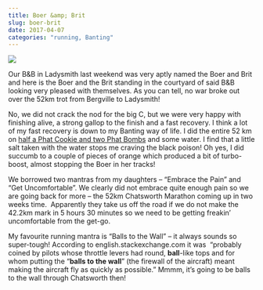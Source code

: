 ```yaml
---
title: Boer &amp; Brit
slug: boer-brit
date: 2017-04-07
categories: "running, Banting"
---
```


<p><img src="https://res.cloudinary.com/dy6grlu8z/image/upload/v1558841685/u0h24prcs122fltozgxv.jpg"/></p>
<p>Our B&amp;B in Ladysmith last weekend was very aptly named the Boer and Brit and here is the Boer and the Brit standing in the courtyard of said B&amp;B looking very pleased with themselves. As you can tell, no war broke out over the 52km trot from Bergville to Ladysmith!</p>
<p>No, we did not crack the nod for the big C, but we were very happy with finishing alive, a strong gallop to the finish and a fast recovery. I think a lot of my fast recovery is down to my Banting way of life. I did the entire 52 km on <a href="https://www.facebook.com/naturalphatgirls/">half a Phat Cookie and two Phat Bombs</a> and some water. I find that a little salt taken with the water stops me craving the black poison! Oh yes, I did succumb to a couple of pieces of orange which produced a bit of turbo-boost, almost stopping the Boer in her tracks!</p>
<p>We borrowed two mantras from my daughters – “Embrace the Pain” and “Get Uncomfortable”. We clearly did not embrace quite enough pain so we are going back for more – the 52km Chatsworth Marathon coming up in two weeks time.  Apparently they take us off the road if we do not make the 42.2km mark in 5 hours 30 minutes so we need to be getting freakin’ uncomfortable from the get-go.</p>
<p>My favourite running mantra is “Balls to the Wall” – it always sounds so super-tough! According to english.stackexchange.com it was  “probably coined by pilots whose throttle levers had round, <b>ball</b>-like tops and for whom putting the “<b>balls to the wall</b>” (the firewall of the aircraft) meant making the aircraft fly as quickly as possible.” Mmmm, it’s going to be balls to the wall through Chatsworth then!</p>







